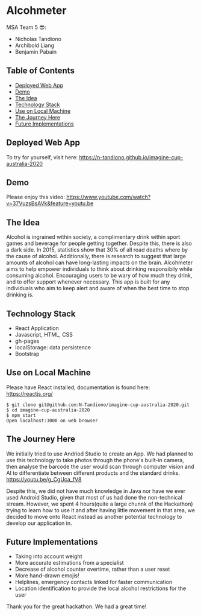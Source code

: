 # Alcohmeter

MSA Team 5 😎:

- Nicholas Tandiono
- Archibold Liang
- Benjamin Pabain

## Table of Contents

- [Deployed Web App](##Deployed-Web-App)
- [Demo](##demo)
- [The Idea](##the-idea)
- [Technology Stack](##technology-stack)
- [Use on Local Machine](##use-on-local-machine)
- [The Journey Here](##the-journey-here)
- [Future Implementations](##future-implementations)

## Deployed Web App

To try for yourself, visit here: https://n-tandiono.github.io/imagine-cup-australia-2020

## Demo

Please enjoy this video:
https://www.youtube.com/watch?v=37VuzsBsAVk&feature=youtu.be

## The Idea

Alcohol is ingrained within society, a complimentary drink within sport games and beverage for people getting together. Despite this, there is also a dark side. In 2015, statistics show that 30% of all road deaths where by the cause of alcohol. Additionally, there is research to suggest that large amounts of alcohol can have long-lasting impacts on the brain. Alcohmeter aims to help empower individuals to think about drinking responsibily while consuming alcohol. Encouraging users to be wary of how much they drink, and to offer support whenever necessary. This app is built for any individuals who aim to keep alert and aware of when the best time to stop drinking is.

## Technology Stack

- React Application
- Javascript, HTML, CSS
- gh-pages
- localStorage: data persistence
- Bootstrap

## Use on Local Machine

Please have React installed, documentation is found here: https://reactjs.org/

```
$ git clone git@github.com:N-Tandiono/imagine-cup-australia-2020.git
$ cd imagine-cup-australia-2020
$ npm start
Open localhost:3000 on web browser
```

## The Journey Here

We initially tried to use Andriod Studio to create an App. We had planned to use this technology to take photos through the phone's built-in camera, then analyse the barcode the user would scan through computer vision and AI to differentiate between different products and the standard drinks. https://youtu.be/g_CgUca_fV8

Despite this, we did not have much knowledge in Java nor have we ever used Android Studio, given that most of us had done the non-technical stream. However, we spent 4 hours(quite a large chunnk of the Hackathon) trying to learn how to use it and after having little movement in that area, we decided to move onto React instead as another potential technology to develop our application in.

## Future Implementations

- Taking into account weight
- More accurate estimations from a specialist
- Decrease of alcohol counter overtime, rather than a user reset
- More hand-drawn emojis!
- Helplines, emergency contacts linked for faster communication
- Location identification to provide the local alcohol restrictions for the user

Thank you for the great hackathon. We had a great time!
